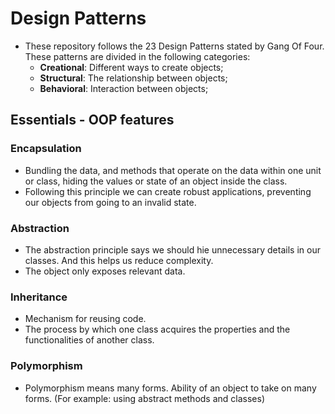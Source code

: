 # Design Patterns

* These repository follows the 23 Design Patterns stated by Gang Of Four. These patterns are divided in the following categories:
    - **Creational**: Different ways to create objects;
    - **Structural**: The relationship between objects;
    - **Behavioral**: Interaction between objects;


## Essentials - OOP features

### Encapsulation

- Bundling the data, and methods that operate on the data within one unit or class, hiding the values or state of an object inside the class.
- Following this principle we can create robust applications, preventing our objects from going to an invalid state.

### Abstraction

- The abstraction principle says we should hie unnecessary details in our classes. And this helps us reduce complexity.
- The object only exposes relevant data.

### Inheritance

- Mechanism for reusing code.
- The process by which one class acquires the properties and the functionalities of another class.

### Polymorphism

- Polymorphism means many forms. Ability of an object to take on many forms. (For example: using abstract methods and classes)